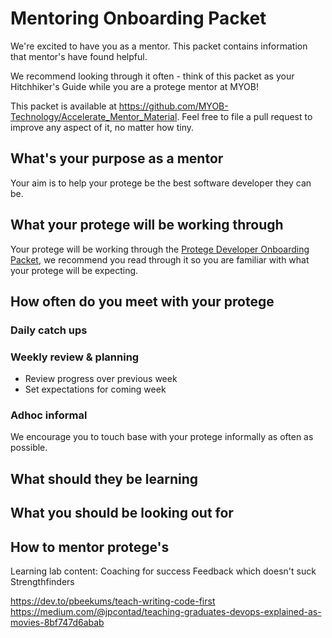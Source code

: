 # Mentoring Onboarding Packet

We're excited to have you as a mentor. This packet contains information that mentor's have found helpful.

We recommend looking through it often - think of this packet as your Hitchhiker's Guide while you are a protege mentor at MYOB! 

This packet is available at https://github.com/MYOB-Technology/Accelerate_Mentor_Material. Feel free to file a pull request to improve any aspect of it, no matter how tiny.

## What's your purpose as a mentor

Your aim is to help your protege be the best software developer they can be.

## What your protege will be working through

Your protege will be working through the [Protege Developer Onboarding Packet](https://github.com/MYOB-Technology/Protege_Developer/blob/master/protege-onboarding-packet.md), we recommend you read through it so you are familiar with what your protege will be expecting.

## How often do you meet with your protege

### Daily catch ups

### Weekly review & planning

* Review progress over previous week  
* Set expectations for coming week  

### Adhoc informal 

We encourage you to touch base with your protege informally as often as possible.

## What should they be learning

## What you should be looking out for  

## How to mentor protege's

Learning lab content:
Coaching for success
Feedback which doesn't suck
Strengthfinders


https://dev.to/pbeekums/teach-writing-code-first  
https://medium.com/@jpcontad/teaching-graduates-devops-explained-as-movies-8bf747d6abab   

